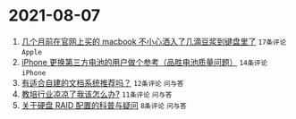 # 2021-08-07

1. [几个月前在官网上买的 macbook 不小心洒入了几滴豆浆到键盘里了](https://www.v2ex.com/t/794212) `17条评论` `Apple`
1. [iPhone 更换第三方电池的用户做个参考（品胜电池质量问题）](https://www.v2ex.com/t/794216) `14条评论` `iPhone`
1. [有适合自建的文档系统推荐吗？](https://www.v2ex.com/t/794225) `12条评论` `问与答`
1. [教培行业凉凉了我该怎么办?](https://www.v2ex.com/t/794236) `11条评论` `问与答`
1. [关于硬盘 RAID 配置的科普与疑问](https://www.v2ex.com/t/794221) `8条评论` `问与答`
